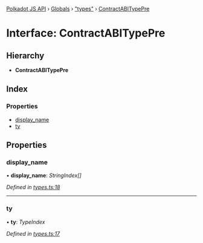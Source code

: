 [Polkadot JS API](../README.md) › [Globals](../globals.md) › ["types"](../modules/_types_.md) › [ContractABITypePre](_types_.contractabitypepre.md)

# Interface: ContractABITypePre

## Hierarchy

* **ContractABITypePre**

## Index

### Properties

* [display_name](_types_.contractabitypepre.md#display_name)
* [ty](_types_.contractabitypepre.md#ty)

## Properties

###  display_name

• **display_name**: *StringIndex[]*

*Defined in [types.ts:18](https://github.com/polkadot-js/api/blob/c10f0e47b2/packages/api-contract/src/types.ts#L18)*

___

###  ty

• **ty**: *TypeIndex*

*Defined in [types.ts:17](https://github.com/polkadot-js/api/blob/c10f0e47b2/packages/api-contract/src/types.ts#L17)*
